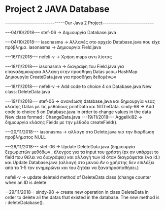 # Project 2 JAVA Database
------------------------------Our Java 2 Project--------------------------


---04/10/2018---
stef-06 -> Δημιουργία Database.java

---04/10/2018---
iasonasma -> Αλλαγές στο αρχείο Database.java που είχε πρόβλημα.
iasonasma -> Δημιουργία Field.java

---16/11/2018---
nefeli-v -> Χρήση maps αντι λίστας

---18/11/2018---
iasonasma -> διαγραφη του Field.java για επαναδημιουργια
Αλλαγη στην προσθηκη Datas μεσω HashMap
Δημιουργία CreateData.java για προσθήκη δεδομένων

---18/11/2018---
nefeli-v -> Add code to choice 4 on Database.java
            New class: DeleteData.java
           
---19/11/2018---
stef-06 -> ανανέωση database.java και δημιουργία νεας κλασης Datas με τις μεθόδους printData και fillTheData.
sindy-98 -> Add code to choice 5 on Database.java in order to change values in the data
            New class formed : ChangeData.java
---19/11/2018---
Aggeliki92 -> δημιουργία κλάσης Fields με την μέθοδο createField(). 

---20/11/2018---
iasonasma -> αλλαγη στο Delete.java για την διορθωση προβλήματος NULL

---26/11/2018---
stef-06 -> Update DeleteData.java (δημιουργία ξεχωριστών μεθόδων , έλεγχος για τα input του χρήστη (px αν υπάρχει το field που θέλει να διαγράψει) και αλλαγή των id  όταν διαγράφεται ένα id.) 
           και Update Database.java (αλλαγή στο μενού.Αν ο χρήστης δεν επιλέξει από το 1-5 τον ενημερώνει και του ζητάει να ξαναπροσπαθήσει.)

nefeli-v -> update deleteid method of DeleteData class (change counter when an ID is delete


--29/11/2018--
sindy-98 -> create new operation in class DeleteData in order to delete all the datas that existed in the database. The new method is : deleteDatabase().
